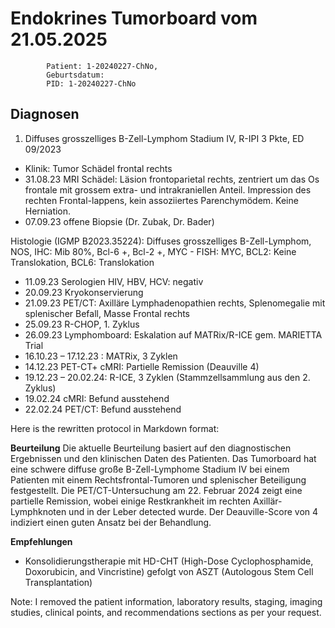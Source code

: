 # Endokrines Tumorboard vom 21.05.2025


            Patient: 1-20240227-ChNo, 
            Geburtsdatum: 
            PID: 1-20240227-ChNo
            
## Diagnosen
1. Diffuses grosszelliges B-Zell-Lymphom Stadium IV, R-IPI 3 Pkte, ED 09/2023 
- Klinik: Tumor Schädel frontal rechts 
- 31.08.23 MRI Schädel: Läsion frontoparietal rechts, zentriert um das Os frontale mit grossem extra- und intrakraniellen Anteil. Impression des rechten Frontal-lappens, kein assoziiertes Parenchymödem. Keine Herniation. 
- 07.09.23 offene Biopsie (Dr. Zubak, Dr. Bader) 

Histologie (IGMP B2023.35224): Diffuses grosszelliges B-Zell-Lymphom, NOS, IHC: Mib 80%, Bcl-6 +, Bcl-2 +, MYC - 
FISH: MYC, BCL2: Keine Translokation, BCL6: Translokation 
- 11.09.23 Serologien HIV, HBV, HCV: negativ 
- 20.09.23 Kryokonservierung 
- 21.09.23 PET/CT: Axilläre Lymphadenopathien rechts, Splenomegalie mit splenischer Befall, Masse Frontal rechts 
- 25.09.23 R-CHOP, 1. Zyklus 
- 26.09.23 Lymphomboard: Eskalation auf MATRix/R-ICE gem. MARIETTA Trial 
- 16.10.23 – 17.12.23 : MATRix, 3 Zyklen 
- 14.12.23 PET-CT+ cMRI: Partielle Remission (Deauville 4) 
- 19.12.23 – 20.02.24: R-ICE, 3 Zyklen (Stammzellsammlung aus den 2. Zyklus) 
- 19.02.24 cMRI: Befund ausstehend 
- 22.02.24 PET/CT: Befund ausstehend 

Here is the rewritten protocol in Markdown format:

**Beurteilung**
Die aktuelle Beurteilung basiert auf den diagnostischen Ergebnissen und den klinischen Daten des Patienten. Das Tumorboard hat eine schwere diffuse große B-Zell-Lymphome Stadium IV bei einem Patienten mit einem Rechtsfrontal-Tumoren und splenischer Beteiligung festgestellt. Die PET/CT-Untersuchung am 22. Februar 2024 zeigt eine partielle Remission, wobei einige Restkrankheit im rechten Axillär-Lymphknoten und in der Leber detected wurde. Der Deauville-Score von 4 indiziert einen guten Ansatz bei der Behandlung.

**Empfehlungen**
* Konsolidierungstherapie mit HD-CHT (High-Dose Cyclophosphamide, Doxorubicin, and Vincristine) gefolgt von ASZT (Autologous Stem Cell Transplantation)

Note: I removed the patient information, laboratory results, staging, imaging studies, clinical points, and recommendations sections as per your request.